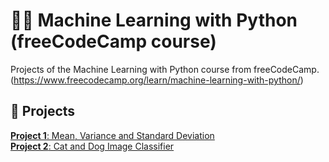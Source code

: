 # 👩‍💻 Machine Learning with Python (freeCodeCamp course)
Projects of the Machine Learning with Python course from freeCodeCamp. (https://www.freecodecamp.org/learn/machine-learning-with-python/)

## 👾 Projects
[**Project 1**: Mean, Variance and Standard Deviation](./mean-var-std)  
[**Project 2**: Cat and Dog Image Classifier](./cat-or-dog)  
